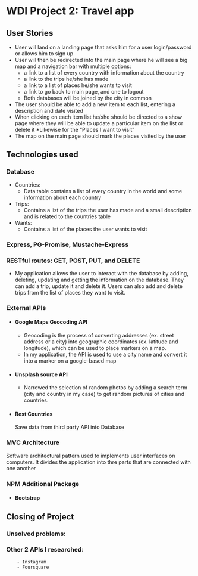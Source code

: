 # WDI Project 2: Travel app 

## User Stories
* User will land on a landing page that asks him for a user login/password or allows him to sign up
* User will then be redirected into the main page where he will see a big map and a navigation bar with multiple options:
	*	a link to a list of every country with information about the country
	* a link to the trips he/she has made
	* a link to a list of places he/she wants to visit
	* a link to go back to main page, and one to logout
	*	Both databases will be joined by the city in common 
*	The user should be able to add a new item to each list, entering a description and date visited
*	When clicking on each item list he/she should be directed to a show page where they will be able to update a particular item on the list or delete it
	*Likewise for the “Places I want to visit” 
*	The map on the main page should mark the places visited by the user 


## Technologies used
### Database
* Countries:
	* Data table contains a list of every country in the world and some information about each country 
* Trips:
	* Contains a list of the trips the user has made and a small description and is related to the countries table
* Wants:
	* Contains a list of the places the user wants to visit

### Express, PG-Promise, Mustache-Express
### RESTful routes: GET, POST, PUT, and DELETE
* My application allows the user to interact with the database by adding, deleting, updating and getting the information on the database. They can add a trip, update it and delete it. Users can also add and delete trips from the list of places they want to visit. 
### External APIs
* #### Google Maps Geocoding API 
	* Geocoding is the process of converting addresses (ex. street address or a city) into geographic coordinates (ex. latitude and longitude), which  can be used to place markers on a map. 
	* In my application, the API is used to use a city name and convert it into a marker on a google-based map
* #### Unsplash source API
	* Narrowed the selection of random photos by adding a search term (city and country in my case) to get random pictures of cities and countries.
* #### Rest Countries
	Save data from third party API into Database
### MVC Architecture
Software architectural pattern used to implements user interfaces on computers. It divides the application into thre parts that are connected with one another
### NPM Additional Package
* #### Bootstrap


## Closing of Project
### Unsolved problems: 

### Other 2 APIs I researched: 
		- Instagram
		- Foursquare